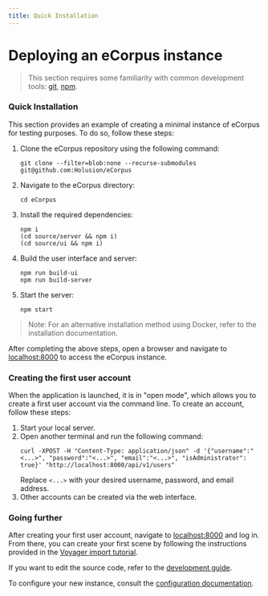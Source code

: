 ```yaml
---
title: Quick Installation
---
```


# Deploying an eCorpus instance

> This section requires some familiarity with common development tools: [git](https://git-scm.com/), [npm](https://docs.npmjs.com/).

### Quick Installation

This section provides an example of creating a minimal instance of eCorpus for testing purposes. To do so, follow these steps:

1. Clone the eCorpus repository using the following command:
    ```
    git clone --filter=blob:none --recurse-submodules git@github.com:Holusion/eCorpus
    ```
2. Navigate to the eCorpus directory:
    ```
    cd eCorpus
    ```
3. Install the required dependencies:
    ```
    npm i
    (cd source/server && npm i)
    (cd source/ui && npm i)
    ```
4. Build the user interface and server:
    ```
    npm run build-ui
    npm run build-server
    ```
5. Start the server:
    ```
    npm start
    ```

> Note: For an alternative installation method using Docker, refer to the installation documentation.

After completing the above steps, open a browser and navigate to [localhost:8000](http://localhost:8000) to access the eCorpus instance.

### Creating the first user account

When the application is launched, it is in "open mode", which allows you to create a first user account via the command line. To create an account, follow these steps:

1. Start your local server.
2. Open another terminal and run the following command:
    ```
    curl -XPOST -H "Content-Type: application/json" -d '{"username":"<...>", "password":"<...>", "email":"<...>", "isAdministrator": true}' "http://localhost:8000/api/v1/users"
    ```
    Replace `<...>` with your desired username, password, and email address.
3. Other accounts can be created via the web interface.

### Going further

After creating your first user account, navigate to [localhost:8000](http://localhost:8000) and log in. From there, you can create your first scene by following the instructions provided in the [Voyager import tutorial](/fr/doc/tutorials/voyager/import).

If you want to edit the source code, refer to the [development guide](/fr/doc/guides/development).

To configure your new instance, consult the [configuration documentation](/fr/doc/references/administration/configuration).
